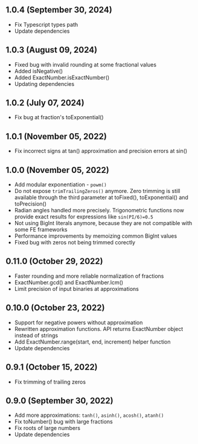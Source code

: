 ## 1.0.4 (September 30, 2024)
- Fix Typescript types path
- Update dependencies

## 1.0.3 (August 09, 2024)
- Fixed bug with invalid rounding at some fractional values
- Added isNegative()
- Added ExactNumber.isExactNumber()
- Updating dependencies

## 1.0.2 (July 07, 2024)
- Fix bug at fraction's toExponential()

## 1.0.1 (November 05, 2022)
- Fix incorrect signs at tan() approximation and precision errors at sin()

## 1.0.0 (November 05, 2022)

- Add modular exponentiation - `powm()`
- Do not expose `trimTrailingZeros()` anymore. Zero trimming is still available through the third parameter at toFixed(), toExponential() and toPrecision()
- Radian angles handled more precisely. Trigonometric functions now provide exact results for expressions like `sin(PI/6)=0.5`
- Not using BigInt literals anymore, because they are not compatible with some FE frameworks
- Performance improvements by memoizing common BigInt values
- Fixed bug with zeros not being trimmed corectly

## 0.11.0 (October 29, 2022)

- Faster rounding and more reliable normalization of fractions
- ExactNumber.gcd() and ExactNumber.lcm()
- Limit precision of input binaries at approximations

## 0.10.0 (October 23, 2022)

- Support for negative powers without approximation
- Rewritten approximation functions. API returns ExactNumber object instead of strings
- Add ExactNumber.range(start, end, increment) helper function
- Update dependencies

## 0.9.1 (October 15, 2022)

- Fix trimming of trailing zeros

## 0.9.0 (September 30, 2022)

- Add more approximations: `tanh()`, `asinh()`, `acosh()`, `atanh()`
- Fix toNumber() bug with large fractions
- Fix roots of large numbers
- Update dependencies
